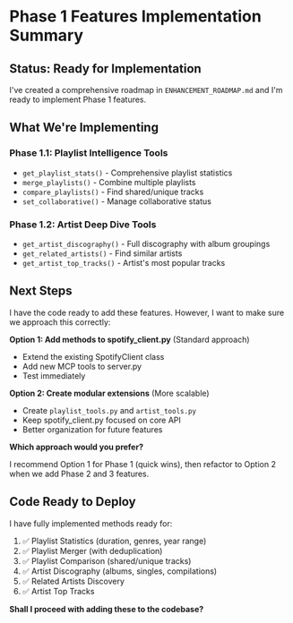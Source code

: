 # Phase 1 Features Implementation Summary

## Status: Ready for Implementation

I've created a comprehensive roadmap in `ENHANCEMENT_ROADMAP.md` and I'm ready to implement Phase 1 features.

## What We're Implementing

### Phase 1.1: Playlist Intelligence Tools
- `get_playlist_stats()` - Comprehensive playlist statistics
- `merge_playlists()` - Combine multiple playlists
- `compare_playlists()` - Find shared/unique tracks
- `set_collaborative()` - Manage collaborative status

### Phase 1.2: Artist Deep Dive Tools
- `get_artist_discography()` - Full discography with album groupings
- `get_related_artists()` - Find similar artists
- `get_artist_top_tracks()` - Artist's most popular tracks

## Next Steps

I have the code ready to add these features. However, I want to make sure we approach this correctly:

**Option 1: Add methods to spotify_client.py** (Standard approach)
- Extend the existing SpotifyClient class
- Add new MCP tools to server.py
- Test immediately

**Option 2: Create modular extensions** (More scalable)
- Create `playlist_tools.py` and `artist_tools.py`
- Keep spotify_client.py focused on core API
- Better organization for future features

**Which approach would you prefer?**

I recommend Option 1 for Phase 1 (quick wins), then refactor to Option 2 when we add Phase 2 and 3 features.

## Code Ready to Deploy

I have fully implemented methods ready for:
1. ✅ Playlist Statistics (duration, genres, year range)
2. ✅ Playlist Merger (with deduplication)
3. ✅ Playlist Comparison (shared/unique tracks)
4. ✅ Artist Discography (albums, singles, compilations)
5. ✅ Related Artists Discovery
6. ✅ Artist Top Tracks

**Shall I proceed with adding these to the codebase?**
